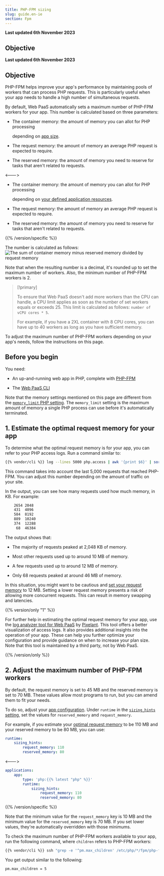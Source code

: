 ```yaml
---
title: PHP-FPM sizing
slug: guide.en-ie
section: Fpm
---
```


**Last updated 6th November 2023**



## Objective  

**Last updated 6th November 2023**



## Objective  

PHP-FPM helps improve your app's performance
by maintaining pools of workers that can process PHP requests.
This is particularly useful when your app needs to handle a high number of simultaneous requests. 

By default, Web PaaS automatically sets a maximum number of PHP-FPM workers for your app. 
This number is calculated based on three parameters:


- The container memory: the amount of memory you can allot for PHP processing 


  depending on [app size](../../create-apps/app-reference.md#sizes).
- The request memory: the amount of memory an average PHP request is expected to require.


- The reserved memory: the amount of memory you need to reserve for tasks that aren't related to requests.


<--->
- The container memory: the amount of memory you can allot for PHP processing 


  depending on [your defined application resources](../../../manage-resources).
- The request memory: the amount of memory an average PHP request is expected to require.


- The reserved memory: the amount of memory you need to reserve for tasks that aren't related to requests.


{{% /version/specific %}}

The number is calculated as follows: ![The sum of container memory minus reserved memory divided by request memory](images/PHP-FPM-Workers-Calculation.png "0.2")

Note that when the resulting number is a decimal, 
it's rounded up to set the maximum number of workers.
Also, the minimum number of PHP-FPM workers is 2.

> [!primary]  
> 
> To ensure that Web PaaS doesn't add more workers than the CPU can handle,
> a CPU limit applies as soon as the number of set workers equals or exceeds 25.
> This limit is calculated as follows: `number of vCPU cores * 5`.
> 
> For example, if you have a 2XL container with 8 CPU cores,
> you can have up to 40 workers as long as you have sufficient memory.
> 
> 

To adjust the maximum number of PHP-FPM workers depending on your app's needs, follow the instructions on this page.

## Before you begin

You need:

- An up-and-running web app in PHP, complete with [PHP-FPM](https://www.php.net/manual/en/install.fpm.php)


- The [Web PaaS CLI](../../administration/cli/_index.md)



Note that the memory settings mentioned on this page are different from the [`memory_limit` PHP setting](./_index.md). 
The `memory_limit` setting is the maximum amount of memory a single PHP process can use 
before it's automatically terminated.

## 1. Estimate the optimal request memory for your app

To determine what the optimal request memory is for your app, 
you can refer to your PHP access logs.
Run a command similar to:

```bash
{{% vendor/cli %}} log --lines 5000 php.access | awk '{print $6}' | sort -n | uniq -c
```

This command takes into account the last 5,000 requests that reached PHP-FPM.
You can adjust this number depending on the amount of traffic on your site.

In the output, you can see how many requests used how much memory, in KB.
For example:

```bash
    2654 2048
    431  4096
    584  8192
    889  10240
    374  12288
     68  46384
```

The output shows that:
- The majority of requests peaked at 2,048 KB of memory.


- Most other requests used up to around 10 MB of memory.


- A few requests used up to around 12 MB of memory.


- Only 68 requests peaked at around 46 MB of memory.



In this situation, you might want to be cautious 
and [set your request memory](#2-adjust-the-maximum-number-of-php-fpm-workers) to 12 MB.
Setting a lower request memory presents a risk of allowing more concurrent requests. 
This can result in memory swapping and latencies.

{{% version/only "1" %}}

<!-- @todo: upsun equivalent -->
For further help in estimating the optimal request memory for your app,
use the [log analyzer tool for Web PaaS](https://github.com/pixelant/platformsh-analytics) 
by [Pixelant](https://www.pixelant.net/).
This tool offers a better visualization of access logs.
It also provides additional insights into the operation of your app. 
These can help you further optimize your configuration 
and provide guidance on when to increase your plan size.
Note that this tool is maintained by a third party, 
not by Web PaaS.

{{% /version/only %}}

## 2. Adjust the maximum number of PHP-FPM workers

By default, the request memory is set to 45 MB
and the reserved memory is set to 70 MB.
These values allow most programs to run, 
but you can amend them to fit your needs.

To do so, adjust your [app configuration](../../create-apps/_index.md).
Under `runtime` in the [`sizing_hints` setting](../../create-apps/app-reference.md#sizing-hints),
set the values for `reserved_memory` and `request_memory`.

For example, 
if you estimate your [optimal request memory](#1-estimate-the-optimal-request-memory-for-your-app) to be 110 MB
and your reserved memory to be 80 MB, 
you can use:


```yaml {configFile="app"}
runtime:
    sizing_hints:
        request_memory: 110
        reserved_memory: 80
```
<--->
```yaml {configFile="app"}
applications:
    app:
        type: 'php:{{% latest "php" %}}'
        runtime:
            sizing_hints:
                request_memory: 110
                reserved_memory: 80
```
{{% /version/specific %}}

Note that the minimum value for the `request_memory` key is 10 MB
and the minimum value for the `reserved_memory` key is 70 MB.
If you set lower values, 
they're automatically overridden with those minimums.

To check the maximum number of PHP-FPM workers available to your app,
run the following command, where `children` refers to PHP-FPM workers:

```bash
{{% vendor/cli %}} ssh "grep -e '^pm.max_children' /etc/php/*/fpm/php-fpm.conf"      
```

You get output similar to the following:

```bash
pm.max_children = 5
```
